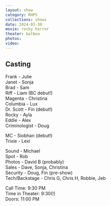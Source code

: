 ```yaml
---
layout: show
category: RHPS
collections: shows
date: 2024-03-30
movie: rocky horror
theater: balboa
photos:
video:
---
```

## Casting

Frank - Julie  
Janet - Sonja  
Brad - Sam  
Riff - Liam (BC debut!)  
Magenta - Christina  
Columbia - Lux  
Dr. Scott - Fin (debut!)  
Rocky - Ayla  
Eddie - Alex  
Criminologist - Doug  

MC - Siobhan (debut!)  
Trixie - Lexi  

Sound - Michael  
Spot - Rob  
Photos - David B (probably)  
Sales - Dave, Sonja, Christina  
Security - Doug, Fin (pre-show)  
Tech/Backstage - Chris G, Chris H, Robbie, Jeb  

Call Time: 9:30 PM  
Time in Theater: 9:30(!)  
Doors: 11:00 PM  